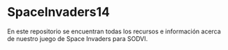 # SpaceInvaders14
En este repositorio se encuentran todas los recursos e información acerca de nuestro juego de Space Invaders para SODVI.
